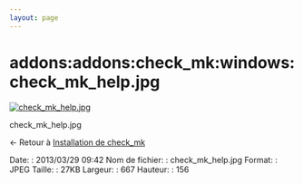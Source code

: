 ```yaml
---
layout: page
---
```


addons:addons:check\_mk:windows:check\_mk\_help.jpg
===================================================

[![check\_mk\_help.jpg](../../../..//assets/media/addons/addons/check_mk/windows/check_mk_help.jpg@cache=&w=667&h=156 "check_mk_help.jpg")](../../../..//assets/media/addons/addons/check_mk/windows/check_mk_help.jpg@cache= "Afficher le fichier original")

check\_mk\_help.jpg

← Retour à [Installation de
check\_mk](../../../../../addons/check_mk/check_mk-install.html "nagios:addons:check_mk:check_mk-install")

Date:
:   2013/03/29 09:42
Nom de fichier:
:   check\_mk\_help.jpg
Format:
:   JPEG
Taille:
:   27KB
Largeur:
:   667
Hauteur:
:   156

